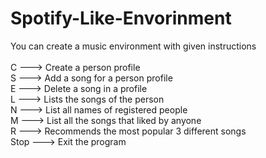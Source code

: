 # Spotify-Like-Envorinment
You can create a music environment with given instructions \
\
C <Name> ---> Create a person profile \
S <Name> <Song> ---> Add a song for a person profile \
E <Name> <Song> ---> Delete a song in a profile \
L <Name> --->  Lists the songs of the person \
N ---> List all names of registered people \
M ---> List all the songs that liked by anyone \
R ---> Recommends the most popular 3 different songs \
Stop ---> Exit the program
